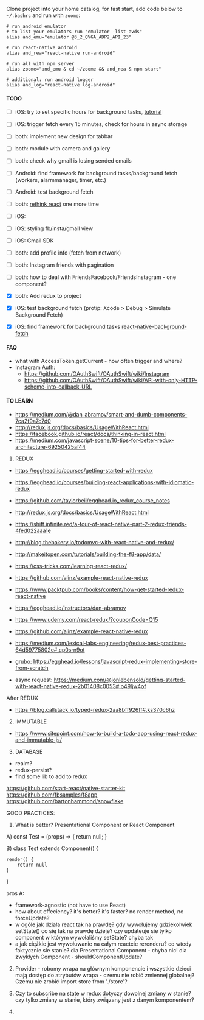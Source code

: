 Clone project into your home catalog, for fast start, add code below to `~/.bashrc` and run with `zoome`:

```
# run android emulator
# to list your emulators run "emulator -list-avds"
alias and_emu="emulator @3_2_QVGA_ADP2_API_23"

# run react-native android
alias and_rea="react-native run-android"

# run all with npm server
alias zoome="and_emu & cd ~/zoome && and_rea & npm start"

# additional: run android logger
alias and_log="react-native log-android"
```



#### TODO

- [ ] iOS: try to set specific hours for background tasks, [tutorial](https://possiblemobile.com/2013/09/ios-7-background-fetch/)
- [ ] iOS: trigger fetch every 15 minutes, check for hours in async storage
- [ ] both: implement new design for tabbar
- [ ] both: module with camera and gallery
- [ ] both: check why gmail is losing sended emails
- [ ] Android: find framework for background tasks/background fetch (workers, alarmmanager, timer, etc.)
- [ ] Android: test background fetch

- [ ] both: [rethink react](https://facebook.github.io/react/docs/thinking-in-react.html) one more time 
- [ ] iOS: 
- [ ] iOS: styling fb/insta/gmail view
- [ ] iOS: Gmail SDK
- [ ] both: add profile info (fetch from network)
- [ ] both: Instagram friends with pagination
- [ ] both: how to deal with FriendsFacebook/FriendsInstagram - one component?
- [x] both: Add redux to project
- [x] iOS: test background fetch (protip: Xcode > Debug > Simulate Background Fetch)
- [x] iOS: find framework for background tasks [react-native-background-fetch](https://github.com/transistorsoft/react-native-background-fetch)


#### FAQ
- what with AccessToken.getCurrent - how often trigger and where?
- Instagram Auth:
	- https://github.com/OAuthSwift/OAuthSwift/wiki/Instagram
	- https://github.com/OAuthSwift/OAuthSwift/wiki/API-with-only-HTTP-scheme-into-callback-URL


#### TO LEARN
- https://medium.com/@dan_abramov/smart-and-dumb-components-7ca2f9a7c7d0
- http://redux.js.org/docs/basics/UsageWithReact.html
- https://facebook.github.io/react/docs/thinking-in-react.html
- https://medium.com/javascript-scene/10-tips-for-better-redux-architecture-69250425af44

1. REDUX
- https://egghead.io/courses/getting-started-with-redux
- https://egghead.io/courses/building-react-applications-with-idiomatic-redux
- https://github.com/tayiorbeii/egghead.io_redux_course_notes

- http://redux.js.org/docs/basics/UsageWithReact.html

- https://shift.infinite.red/a-tour-of-react-native-part-2-redux-friends-4fed022aaa1e
- http://blog.thebakery.io/todomvc-with-react-native-and-redux/
- http://makeitopen.com/tutorials/building-the-f8-app/data/
- https://css-tricks.com/learning-react-redux/
- https://github.com/alinz/example-react-native-redux
- https://www.packtpub.com/books/content/how-get-started-redux-react-native

- https://egghead.io/instructors/dan-abramov
- https://www.udemy.com/react-redux/?couponCode=Q15
- https://github.com/alinz/example-react-native-redux
- https://medium.com/lexical-labs-engineering/redux-best-practices-64d59775802e#.cp0srn9ot

- grubo: https://egghead.io/lessons/javascript-redux-implementing-store-from-scratch

- async request:
https://medium.com/@jonlebensold/getting-started-with-react-native-redux-2b01408c0053#.o49ljw4of


After REDUX
- https://blog.callstack.io/typed-redux-2aa8bff926ff#.ks370c6hz


2. IMMUTABLE
- https://www.sitepoint.com/how-to-build-a-todo-app-using-react-redux-and-immutable-js/


3. DATABASE
- realm?
- redux-persist?
- find some lib to add to redux



https://github.com/start-react/native-starter-kit
https://github.com/fbsamples/f8app
https://github.com/bartonhammond/snowflake


GOOD PRACTICES:
1. What is better? Presentational Component or React Component

A)
const Test = (props) => {
	return null;
}

B)
class Test extends Component() {

	render() {
		return null
	}
}

pros A:
- framework-agnostic (not have to use React)
- how about effeciency? it's better? it's faster? no render method, no forceUpdate?
- w ogóle jak działa react tak na prawdę? gdy wywołujemy gdziekolwiek setState() co się tak na prawdę dzieje? czy updateuje sie tylko component w którym wywołaliśmy setState? chyba tak
- a jak ciężkie jest wywołuwanie na całym reactcie rerenderu? co wtedy faktycznie sie stanie? dla Presentational Component - chyba nic! dla zwykłych Component - shouldComponentUpdate?


2. Provider - robomy wrapa na głównym komponencie i wszystkie dzieci mają dostęp do atrybutów wrapa - czemu nie robić zmiennej globalnej? Czemu nie zrobić import store from './store'?

3. Czy to subscribe na state w redux dotyczy dowolnej zmiany w stanie? czy tylko zmiany w stanie, który związany jest z danym komponentem?

4. 
